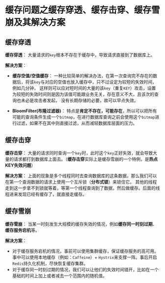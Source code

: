 # 缓存问题之缓存穿透、缓存击穿、缓存雪崩及其解决方案

## 缓存穿透

**缓存穿透**： 大量请求的`key`根本不存在于缓存中，导致请求直接到了数据库上。

**解决方案**：

- **缓存空值/空值缓存**： 一种比较简单的解决办法，在第一次查询完不存在的数据后，将该`key`与对应的空值也放入缓存中，只不过设定为较短的失效时间，例如几分钟，
这样则可以应对短时间的大量的该`key`（重复`KEY`）攻击，设置为较短的失效时间则是因为该值可能跟业务无关，存在意义不大，且该次的查询也未必是攻击者发起，
没有长期存储的必要，故可以早点失效。

- **BloomFilter(布隆过滤器)**： 特点是**肯定不存在，可能存在**，所以可以把所有可能的查询条件生成一个`bitmap`，在进行数据库查询之前会使用这个`bitmap`进行过滤，如果不在其中则直接过滤，从而减轻数据库层面的压力。

## 缓存击穿 

**缓存击穿**： 大量的请求同时查询一个`key`时，此时这个`key`正好失效，就会导致大量的请求都打到数据库上面去。（**缓存击穿**实际上是缓存雪崩的一个特例，是**热点KEY失效问题**）

**解决方案**： 上面的现象是多个线程同时去查询数据库的这条数据，那么我们可以在第一个查询数据的请求上使用一个互斥锁（**分布式锁**）来锁住它。
其他的线程走到这一步拿不到锁就等着，等第一个线程查询到了数据，然后做缓存。后面的线程进来发现已经有缓存了，就直接走缓存。

## 缓存雪崩

**缓存雪崩**： 当某一时刻发生大规模的缓存失效的情况，例如**缓存同一时刻过期**、**缓存服务宕机**等。

**解决方案**：

- 对于缓存服务宕机的情况，事前可以使用集群缓存，保证缓存服务的高可用。事中可以使用本地缓存（例如：`Caffeine`）+ `Hystrix`来支撑一阵。事后开启`Redis`持久化机制，尽快恢复缓存集群。
- 对于缓存同一时刻过期的情况，我们可以让他们的失效时间错开，比如在一个基础的时间上加上或者减去一个范围内的随机值。
